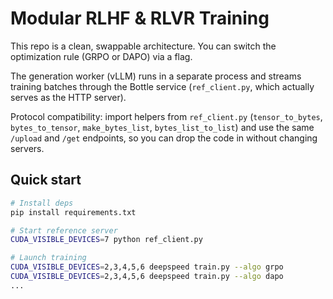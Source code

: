 # Modular RLHF & RLVR Training


This repo is a clean, swappable architecture. You can switch the optimization rule (GRPO or DAPO) via a flag. 

The generation worker (vLLM) runs in a separate process and streams training batches through the Bottle service (`ref_client.py`, which actually serves as the HTTP server).

Protocol compatibility: import helpers from `ref_client.py` (`tensor_to_bytes`, `bytes_to_tensor`, `make_bytes_list`, `bytes_list_to_list`) and use the same `/upload` and `/get` endpoints, so you can drop the code in without changing servers.


## Quick start

```bash
# Install deps
pip install requirements.txt

# Start reference server
CUDA_VISIBLE_DEVICES=7 python ref_client.py

# Launch training
CUDA_VISIBLE_DEVICES=2,3,4,5,6 deepspeed train.py --algo grpo
CUDA_VISIBLE_DEVICES=2,3,4,5,6 deepspeed train.py --algo dapo
...

```
